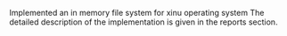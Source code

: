 Implemented an in memory file system for xinu operating system
The detailed description of the implementation is given in the reports section.
